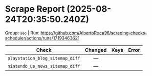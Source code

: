 # Scrape Report (2025-08-24T20:35:50.240Z)

Group: `seo`  |  Run: https://github.com/AlbertoRoca96/scraping-checks-scheduler/actions/runs/17193463621

| Check | Changed | Keys | Error |
|---|:---:|:--|:--|
| `playstation_blog_sitemap_diff` | — |  |  |
| `nintendo_us_news_sitemap_diff` | — |  |  |
